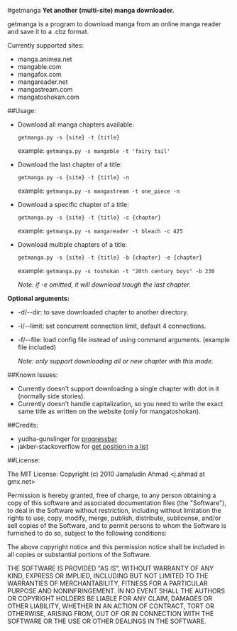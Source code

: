 #getmanga
**Yet another (multi-site) manga downloader.**

getmanga is a program to download manga from an online manga reader
and save it to a .cbz format.

Currently supported sites:

* manga.animea.net
* mangable.com
* mangafox.com
* mangareader.net
* mangastream.com
* mangatoshokan.com

##Usage:
* Download all manga chapters available:

  `getmanga.py -s {site} -t {title}`

  example: `getmanga.py -s mangable -t 'fairy tail'`

* Download the last chapter of a title:

  `getmanga.py -s {site} -t {title} -n`

  example: `getmanga.py -s mangastream -t one_piece -n`

* Download a specific chapter of a title:

  `getmanga.py -s {site} -t {title} -c {chapter}`

   example: `getmanga.py -s mangareader -t bleach -c 425`

* Download multiple chapters of a title:

  `getmanga.py -s {site} -t {title} -b {chapter} -e {chapter}`

  example: `getmanga.py -s toshokan -t "20th century boys" -b 230`

  *Note: if -e omitted, it will download trough the last chapter.*

**Optional arguments:**

* -d/--dir: to save downloaded chapter to another directory.
* -l/--limit: set concurrent connection limit, default 4 connections.
* -f/--file: load config file instead of using command arguments.
  (example file included)

  *Note: only support downloading all or new chapter with this mode.*

##Known Issues:
* Currently doesn't support downloading a single chapter with dot
  in it (normally side stories).
* Currently doesn't handle capitalization, so you need to write
  the exact same title as written on the website (only for mangatoshokan).

##Credits:
* yudha-gunslinger for [progressbar](http://gunslingerc0de.wordpress.com/2010/08/13/python-command-line-progress-bar/)
* jakber-stackoverflow for [get position in a list](http://stackoverflow.com/questions/364621/python-get-position-in-list)

##License:

The MIT License:
Copyright (c) 2010 Jamaludin Ahmad <j.ahmad at gmx.net>

Permission is hereby granted, free of charge, to any person obtaining a copy
of this software and associated documentation files (the "Software"), to deal
in the Software without restriction, including without limitation the rights
to use, copy, modify, merge, publish, distribute, sublicense, and/or sell
copies of the Software, and to permit persons to whom the Software is
furnished to do so, subject to the following conditions:

The above copyright notice and this permission notice shall be included in
all copies or substantial portions of the Software.

THE SOFTWARE IS PROVIDED "AS IS", WITHOUT WARRANTY OF ANY KIND, EXPRESS OR
IMPLIED, INCLUDING BUT NOT LIMITED TO THE WARRANTIES OF MERCHANTABILITY,
FITNESS FOR A PARTICULAR PURPOSE AND NONINFRINGEMENT. IN NO EVENT SHALL THE
AUTHORS OR COPYRIGHT HOLDERS BE LIABLE FOR ANY CLAIM, DAMAGES OR OTHER
LIABILITY, WHETHER IN AN ACTION OF CONTRACT, TORT OR OTHERWISE, ARISING FROM,
OUT OF OR IN CONNECTION WITH THE SOFTWARE OR THE USE OR OTHER DEALINGS IN
THE SOFTWARE.
